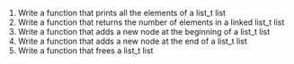1. Write a function that prints all the elements of a list_t list
2. Write a function that returns the number of elements in a linked list_t list
3. Write a function that adds a new node at the beginning of a list_t list
4. Write a function that adds a new node at the end of a list_t list
5. Write a function that frees a list_t list

